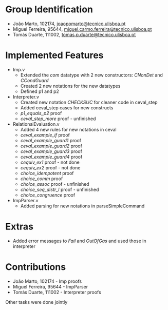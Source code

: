 # Group Identification

 - João Marto, 102174, joaopomarto@tecnico.ulisboa.pt
 - Miguel Ferreira, 95644, miguel.carmo.ferreira@tecnico.ulisboa.pt
 - Tomás Duarte, 111002, tomas.p.duarte@tecnico.ulisboa.pt

# Implemented Features

 - Imp.v
    - Extended the *com* datatype with 2 new constructors: *CNonDet* and *CCondGuard*
    - Created 2 new notations for the new datatypes
    - Defined p1 and p2
 - Interpreter.v
    - Created new notation *CHECKSUC* for cleaner code in ceval_step
    - Added ceval_step cases for new constructs
    - *p1_equals_p2* proof
    - *ceval_step_more* proof - unfinished
 - RelationalEvaluation.v
    - Added 4 new rules for new notations in ceval
    - *ceval_example_if* proof
    - *ceval_example_guard1* proof
    - *ceval_example_guard2* proof
    - *ceval_example_guard3* proof
    - *ceval_example_guard4* proof
    - *cequiv_ex1* proof - not done
    - *cequiv_ex2* proof - not done
    - *choice_idempotent* proof
    - *choice_comm* proof
    - *choice_assoc* proof - unfinished
    - *choice_seq_distr_l* proof - unfinished
    - *choice_congruence* proof
 - ImpParser.v
    - Added parsing for new notations in parseSimpleCommand

# Extras

 - Added error messages to *Fail* and *OutOfGas* and used those in interpreter

# Contributions

 - João Marto, 102174 - Imp proofs
 - Miguel Ferreira, 95644 - ImpParser 
 - Tomás Duarte, 111002 - Interpreter proofs

 Other tasks were done jointly